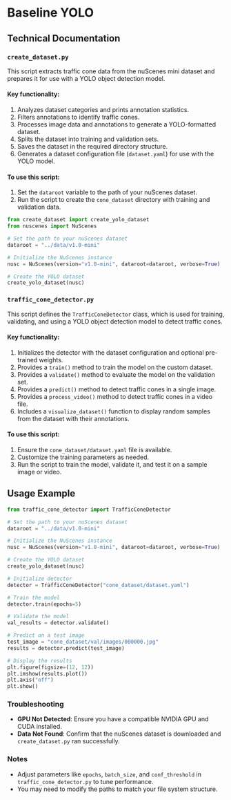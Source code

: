 # Baseline YOLO

## Technical Documentation

### `create_dataset.py`

This script extracts traffic cone data from the nuScenes mini dataset and prepares it for use with a YOLO object detection model.

#### Key functionality:
1. Analyzes dataset categories and prints annotation statistics.
2. Filters annotations to identify traffic cones.
3. Processes image data and annotations to generate a YOLO-formatted dataset.
4. Splits the dataset into training and validation sets.
5. Saves the dataset in the required directory structure.
6. Generates a dataset configuration file (`dataset.yaml`) for use with the YOLO model.

#### To use this script:
1. Set the `dataroot` variable to the path of your nuScenes dataset.
2. Run the script to create the `cone_dataset` directory with training and validation data.

```python
from create_dataset import create_yolo_dataset
from nuscenes import NuScenes

# Set the path to your nuScenes dataset
dataroot = "../data/v1.0-mini"  

# Initialize the NuScenes instance
nusc = NuScenes(version="v1.0-mini", dataroot=dataroot, verbose=True)

# Create the YOLO dataset
create_yolo_dataset(nusc)
```

### `traffic_cone_detector.py`

This script defines the `TrafficConeDetector` class, which is used for training, validating, and using a YOLO object detection model to detect traffic cones.

#### Key functionality:
1. Initializes the detector with the dataset configuration and optional pre-trained weights.
2. Provides a `train()` method to train the model on the custom dataset.
3. Provides a `validate()` method to evaluate the model on the validation set.
4. Provides a `predict()` method to detect traffic cones in a single image.
5. Provides a `process_video()` method to detect traffic cones in a video file.
6. Includes a `visualize_dataset()` function to display random samples from the dataset with their annotations.

#### To use this script:
1. Ensure the `cone_dataset/dataset.yaml` file is available.
2. Customize the training parameters as needed.
3. Run the script to train the model, validate it, and test it on a sample image or video.

## Usage Example

```python
from traffic_cone_detector import TrafficConeDetector

# Set the path to your nuScenes dataset
dataroot = "../data/v1.0-mini"  

# Initialize the NuScenes instance
nusc = NuScenes(version="v1.0-mini", dataroot=dataroot, verbose=True)

# Create the YOLO dataset
create_yolo_dataset(nusc)

# Initialize detector
detector = TrafficConeDetector("cone_dataset/dataset.yaml")

# Train the model
detector.train(epochs=5)

# Validate the model
val_results = detector.validate()

# Predict on a test image
test_image = "cone_dataset/val/images/000000.jpg"
results = detector.predict(test_image)

# Display the results
plt.figure(figsize=(12, 12))
plt.imshow(results.plot())
plt.axis("off")
plt.show()
```

### Troubleshooting

- **GPU Not Detected**: Ensure you have a compatible NVIDIA GPU and CUDA installed.
- **Data Not Found**: Confirm that the nuScenes dataset is downloaded and `create_dataset.py` ran successfully.

### Notes

- Adjust parameters like `epochs`, `batch_size`, and `conf_threshold` in `traffic_cone_detector.py` to tune performance.
- You may need to modify the paths to match your file system structure.

